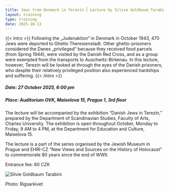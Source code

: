 ```yaml
---
title: Jews from Denmark in Terezín ꟾ Lecture by Silvie Goldbaum Tarabini
layout: training
type: training
date: 2025-10-13
---
```


{{< intro >}}
Following the „Judenaktion“ in Denmark in October 1943, 470 Jews were deported to Ghetto Theresienstadt. Other ghetto-prisoners considered the Danes „privileged“ because they received food parcels (from Spring 1944), were visited by the Danish Red Cross, and as a group were exempted from the transports to Auschwitz-Birkenau. In this lecture, however, Terezín will be looked at through the eyes of the Danish prisoners, who despite their relatively privileged position also experienced hardships and suffering.
{{< /intro >}}

##### Date: 27 October 2025, 6:00 pm

##### Place: Auditorium OVK, Maiselova 15, Prague 1, 3rd floor

The lecture will be accompanied by the exhibition “Danish Jews in Terezín,” prepared by the Department of Scandinavian Studies, Faculty of Arts, Charles University. The exhibition is open throughout October, Monday to Friday, 9 AM to 4 PM, at the Department for Education and Culture, Maiselova 15.

The lecture is a part of the series organised by the Jewish Museum in Prague and EHRI-CZ “New Views and Sources on the History of Holocaust” to commemorate 80 years since the end of WWII.

Entrance fee: 60 CZK

<img src="/images/people/Tarabini-Silvia-Goldbaum.jpg" alt="Silvie Goldbaum Tarabini">

Photo: Rigsarkivet
